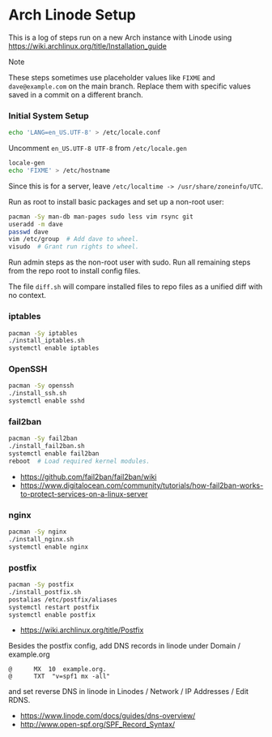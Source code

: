# Arch Linode Setup
This is a log of steps run on a new Arch instance with Linode using
https://wiki.archlinux.org/title/Installation_guide

>[!NOTE]
>These steps sometimes use placeholder values like `FIXME` and `dave@example.com` on the main branch.
>Replace them with specific values saved in a commit on a different branch.

### Initial System Setup

```bash
echo 'LANG=en_US.UTF-8' > /etc/locale.conf
```
Uncomment `en_US.UTF-8 UTF-8` from `/etc/locale.gen`
```bash
locale-gen
echo 'FIXME' > /etc/hostname
```
Since this is for a server, leave `/etc/localtime -> /usr/share/zoneinfo/UTC`.

Run as root to install basic packages and set up a non-root user:
```bash
pacman -Sy man-db man-pages sudo less vim rsync git
useradd -m dave
passwd dave
vim /etc/group  # Add dave to wheel.
visudo  # Grant run rights to wheel.
```
Run admin steps as the non-root user with sudo. Run all remaining steps from
the repo root to install config files.

The file `diff.sh` will compare installed files to repo files as a unified
diff with no context.

### iptables
```bash
pacman -Sy iptables
./install_iptables.sh
systemctl enable iptables
```
### OpenSSH
```bash
pacman -Sy openssh
./install_ssh.sh
systemctl enable sshd
```
### fail2ban
```bash
pacman -Sy fail2ban
./install_fail2ban.sh
systemctl enable fail2ban
reboot  # Load required kernel modules.
```
- https://github.com/fail2ban/fail2ban/wiki
- https://www.digitalocean.com/community/tutorials/how-fail2ban-works-to-protect-services-on-a-linux-server
### nginx
```bash
pacman -Sy nginx
./install_nginx.sh
systemctl enable nginx
```
### postfix
```bash
pacman -Sy postfix
./install_postfix.sh
postalias /etc/postfix/aliases
systemctl restart postfix
systemctl enable postfix
```
- https://wiki.archlinux.org/title/Postfix

Besides the postfix config, add DNS records in linode under Domain / example.org
```
@      MX  10  example.org.
@      TXT  "v=spf1 mx -all"
```
and set reverse DNS in linode in Linodes / Network / IP Addresses / Edit RDNS.
- https://www.linode.com/docs/guides/dns-overview/
- http://www.open-spf.org/SPF_Record_Syntax/
